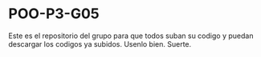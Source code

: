 # POO-P3-G05
Este es el repositorio del grupo para que todos suban su codigo y puedan descargar los codigos ya subidos.
Usenlo bien.
Suerte.
